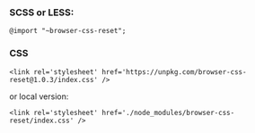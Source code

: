 ### SCSS or LESS:
```
@import "~browser-css-reset";
```

### CSS 
``` 
<link rel='stylesheet' href='https://unpkg.com/browser-css-reset@1.0.3/index.css' />
```
or local version:
```
<link rel='stylesheet' href='./node_modules/browser-css-reset/index.css' />
```
